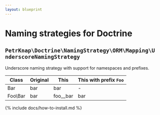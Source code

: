 ```yaml
---
layout: blueprint
---
```

# Naming strategies for Doctrine

## `PetrKnap\Doctrine\NamingStrategy\ORM\Mapping\UnderscoreNamingStrategy`

Underscore naming strategy with support for namespaces and prefixes.

| Class   | Original | This     | This with prefix `Foo` |
|---------|----------|----------|------------------------|
| Bar     | bar      | bar      | -                      |
| Foo\Bar | bar      | foo__bar | bar                    |


{% include docs/how-to-install.md %}
